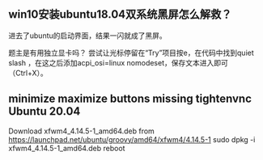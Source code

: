 ## win10安装ubuntu18.04双系统黑屏怎么解救？
进去了ubuntu的启动界面，结果一闪就成了黑屏。

题主是有用独立显卡吗？
尝试让光标停留在“Try”项目按e，在代码中找到quiet slash ，在这之后添加acpi_osi=linux nomodeset，保存文本进入即可（Ctrl+X）。 


## minimize maximize buttons missing tightenvnc Ubuntu 20.04
Download xfwm4_4.14.5-1_amd64.deb from https://launchpad.net/ubuntu/groovy/amd64/xfwm4/4.14.5-1
sudo dpkg -i xfwm4_4.14.5-1_amd64.deb
reboot
